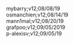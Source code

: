 mybarry;v12;08/08/19<br/>
osmanchien;v12;08/14/19<br/>
mann1mal;v12;08/20/19<br/>
grafpoo;v12;09/05/2019<br/>
p-alexisv;v12;09/05/19<br/>
